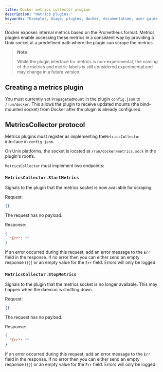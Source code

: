 ```yaml
---
title: Docker metrics collector plugins
description: "Metrics plugins."
keywords: "Examples, Usage, plugins, docker, documentation, user guide, metrics"
---
```


Docker exposes internal metrics based on the Prometheus format. Metrics plugins
enable accessing these metrics in a consistent way by providing a Unix
socket at a predefined path where the plugin can scrape the metrics.

> **Note**
>
> While the plugin interface for metrics is non-experimental, the naming of the
> metrics and metric labels is still considered experimental and may change in a
> future version.

## Creating a metrics plugin

You must currently set `PropagatedMount` in the plugin `config.json` to
`/run/docker`. This allows the plugin to receive updated mounts
(the bind-mounted socket) from Docker after the plugin is already configured.

## MetricsCollector protocol

Metrics plugins must register as implementing the`MetricsCollector` interface
in `config.json`.

On Unix platforms, the socket is located at `/run/docker/metrics.sock` in the
plugin's rootfs.

`MetricsCollector` must implement two endpoints:

### `MetricsCollector.StartMetrics`

Signals to the plugin that the metrics socket is now available for scraping

Request:

```json
{}
```

The request has no payload.

Response:

```json
{
  "Err": ""
}
```

If an error occurred during this request, add an error message to the `Err` field
in the response. If no error then you can either send an empty response (`{}`)
or an empty value for the `Err` field. Errors will only be logged.

### `MetricsCollector.StopMetrics`

Signals to the plugin that the metrics socket is no longer available.
This may happen when the daemon is shutting down.

Request:

```json
{}
```

The request has no payload.

Response:

```json
{
  "Err": ""
}
```

If an error occurred during this request, add an error message to the `Err` field
in the response. If no error then you can either send an empty response (`{}`)
or an empty value for the `Err` field. Errors will only be logged.
